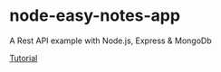# node-easy-notes-app

A Rest API example with Node.js, Express & MongoDb

[Tutorial](https://www.callicoder.com/node-js-express-mongodb-restful-crud-api-tutorial/)